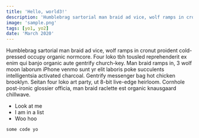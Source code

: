 ```yaml
---
title: 'Hello, world3!'
description: 'Humblebrag sartorial man braid ad vice, wolf ramps in cronut tousled reprehenderit'
image: 'sample.png'
tags: [yo1, yo2]
date: 'March 2020'
---
```


Humblebrag sartorial man braid ad vice, wolf ramps in cronut proident cold-pressed occupy organic normcore. Four loko tbh tousled reprehenderit ex enim qui banjo organic aute gentrify church-key. Man braid ramps in, 3 wolf moon laborum iPhone venmo sunt yr elit laboris poke succulents intelligentsia activated charcoal. Gentrify messenger bag hot chicken brooklyn. Seitan four loko art party, ut 8-bit live-edge heirloom. Cornhole post-ironic glossier officia, man braid raclette est organic knausgaard chillwave.

-   Look at me
-   I am in a list
-   Woo hoo

```
some code yo
```
